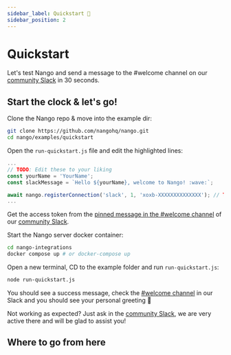 ```yaml
---
sidebar_label: Quickstart 🚀
sidebar_position: 2
---
```


# Quickstart

Let's test Nango and send a message to the #welcome channel on our [community Slack](https://join.slack.com/t/nango-community/shared_invite/zt-1cvpdflmb-TMrjJJ_AZJeMivOgt906HA) in 30 seconds.

## Start the clock & let's go!
Clone the Nango repo & move into the example dir:
```bash
git clone https://github.com/nangohq/nango.git
cd nango/examples/quickstart
```

Open the `run-quickstart.js` file and edit the highlighted lines:
```javascript {3-4,6} title="run-quickstart.js"
...
// TODO: Edit these to your liking
const yourName = 'YourName';
const slackMessage = `Hello ${yourName}, welcome to Nango! :wave:`;

await nango.registerConnection('slack', 1, 'xoxb-XXXXXXXXXXXXXX'); // TODO: Get the 'xoxb-' access token from the pinned message in #welcome on our commmunity Slack
...
```
Get the access token from the [pinned message in the #welcome channel](https://nango-community.slack.com/archives/C03QBJWCWJ1/p1658405550216239) of our [community Slack](https://join.slack.com/t/nango-community/shared_invite/zt-1cvpdflmb-TMrjJJ_AZJeMivOgt906HA).

Start the Nango server docker container:
```bash
cd nango-integrations
docker compose up # or docker-compose up
```

Open a new terminal, CD to the example folder and run `run-quickstart.js`:
```bash
node run-quickstart.js
```

You should see a success message, check the [#welcome channel](https://nango-community.slack.com/archives/C03QBJWCWJ1) in our Slack and you should see your personal greeting 🎉

Not working as expected? Just ask in the [community Slack](https://join.slack.com/t/nango-community/shared_invite/zt-1cvpdflmb-TMrjJJ_AZJeMivOgt906HA), we are very active there and will be glad to assist you!

## Where to go from here
